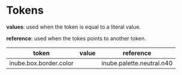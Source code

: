 # Tokens

**values**: used when the token is equal to a literal value.

**reference**: used when the tokes points to another token.

| token                  | value | reference                 |
| ---------------------- | ----- | ------------------------- |
| inube.box.border.color |       | inube.palette.neutral.n40 |
